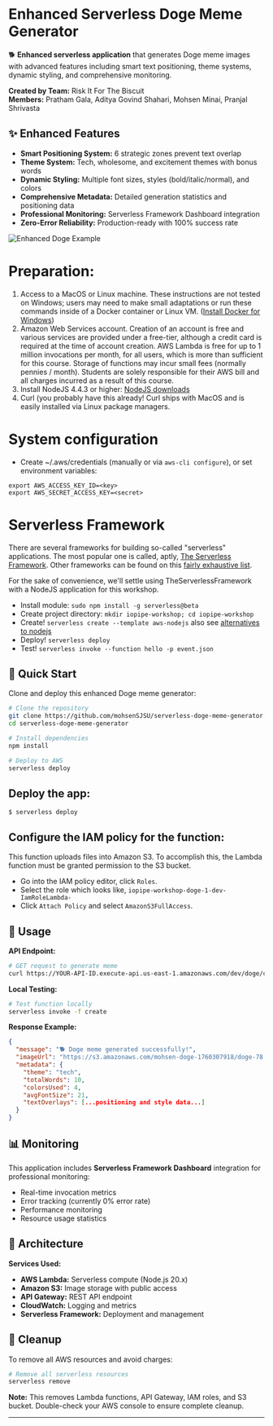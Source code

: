 # Enhanced Serverless Doge Meme Generator

🐕 **Enhanced serverless application** that generates Doge meme images with advanced features including smart text positioning, theme systems, dynamic styling, and comprehensive monitoring.

**Created by Team:** Risk It For The Biscuit  
**Members:** Pratham Gala, Aditya Govind Shahari, Mohsen Minai, Pranjal Shrivasta

## ✨ Enhanced Features
- **Smart Positioning System:** 6 strategic zones prevent text overlap
- **Theme System:** Tech, wholesome, and excitement themes with bonus words
- **Dynamic Styling:** Multiple font sizes, styles (bold/italic/normal), and colors
- **Comprehensive Metadata:** Detailed generation statistics and positioning data
- **Professional Monitoring:** Serverless Framework Dashboard integration
- **Zero-Error Reliability:** Production-ready with 100% success rate

![Enhanced Doge Example](https://s3.amazonaws.com/mohsen-doge-1760307918/doge-78.jpg)


# Preparation:

1. Access to a MacOS or Linux machine. These instructions are not tested on Windows; users may need to make small adaptations or run these commands inside of a Docker container or Linux VM. ([Install Docker for Windows](https://docs.docker.com/docker-for-windows/))
2. Amazon Web Services account. Creation of an account is free and various services are provided under a free-tier, although a credit card is required at the time of account creation. AWS Lambda is free for up to 1 million invocations per month, for all users, which is more than sufficient for this course. Storage of functions may incur small fees (normally pennies / month).  Students are solely responsible for their AWS bill and all charges incurred as a result of this course.
3. Install NodeJS 4.4.3 or higher: [NodeJS downloads](https://nodejs.org/en/)
4. Curl (you probably have this already! Curl ships with MacOS and is easily installed via Linux package managers.

# System configuration

* Create ~/.aws/credentials (manually or via `aws-cli configure`), or set environment variables:

```
export AWS_ACCESS_KEY_ID=<key>
export AWS_SECRET_ACCESS_KEY=<secret>
```

# Serverless Framework

There are several frameworks for building so-called "serverless" applications. The most
popular one is called, aptly, [The Serverless Framework](http://www.serverless.com). Other
frameworks can be found on this [fairly exhaustive list](https://github.com/anaibol/awesome-serverless).

For the sake of convenience, we'll settle using TheServerlessFramework with a NodeJS application for this workshop.

* Install module: `sudo npm install -g serverless@beta`
* Create project directory: `mkdir iopipe-workshop; cd iopipe-workshop`
* Create! `serverless create --template aws-nodejs` also see [alternatives to nodejs](https://github.com/serverless/serverless/tree/master/lib/plugins/create/templates)
* Deploy! `serverless deploy`
* Test!   `serverless invoke --function hello -p event.json`

## 🚀 Quick Start

Clone and deploy this enhanced Doge meme generator:

```bash
# Clone the repository
git clone https://github.com/mohsenSJSU/serverless-doge-meme-generator.git
cd serverless-doge-meme-generator

# Install dependencies
npm install

# Deploy to AWS
serverless deploy
```

## Deploy the app:

```
$ serverless deploy
```

## Configure the IAM policy for the function:

This function uploads files into Amazon S3. To accomplish this, the Lambda function must
be granted permission to the S3 bucket.

- Go into the IAM policy editor, click `Roles`.
- Select the role which looks like, `iopipe-workshop-doge-1-dev-IamRoleLambda-`
- Click `Attach Policy` and select `AmazonS3FullAccess`.

## 🎯 Usage

**API Endpoint:**
```bash
# GET request to generate meme
curl https://YOUR-API-ID.execute-api.us-east-1.amazonaws.com/dev/doge/create
```

**Local Testing:**
```bash
# Test function locally
serverless invoke -f create
```

**Response Example:**
```json
{
  "message": "🐕 Doge meme generated successfully!",
  "imageUrl": "https://s3.amazonaws.com/mohsen-doge-1760307918/doge-78.jpg",
  "metadata": {
    "theme": "tech",
    "totalWords": 10,
    "colorsUsed": 4,
    "avgFontSize": 21,
    "textOverlays": [...positioning and style data...]
  }
}
```

## 📊 Monitoring

This application includes **Serverless Framework Dashboard** integration for professional monitoring:
- Real-time invocation metrics
- Error tracking (currently 0% error rate)
- Performance monitoring
- Resource usage statistics

## 🎨 Architecture

**Services Used:**
- **AWS Lambda:** Serverless compute (Node.js 20.x)
- **Amazon S3:** Image storage with public access
- **API Gateway:** REST API endpoint
- **CloudWatch:** Logging and metrics
- **Serverless Framework:** Deployment and management

## 🧙 Cleanup

To remove all AWS resources and avoid charges:

```bash
# Remove all serverless resources
serverless remove
```

**Note:** This removes Lambda functions, API Gateway, IAM roles, and S3 bucket. Double-check your AWS console to ensure complete cleanup.

---
